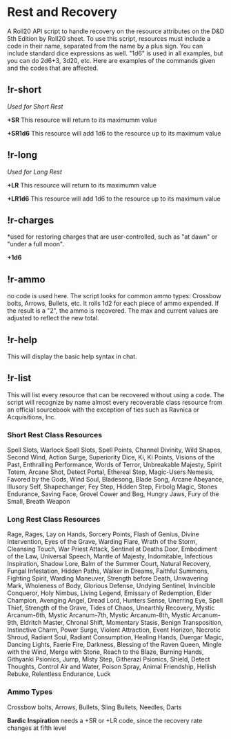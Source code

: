 # Rest and Recovery
A Roll20 API script to handle recovery on the resource attributes on the D&D 5th Edition by Roll20 sheet.
To use this script, resources must include a code in their name, separated from the name by a plus sign. You can include standard dice expressions as well. "1d6" is used in all examples, but you can do 2d6+3, 3d20, etc. Here are examples of the commands given and the codes that are affected.

## !r-short
*Used for Short Rest*

**+SR** This resource will return to its maximumm value

**+SR1d6** This resource will add 1d6 to the resource up to its maximum value


## !r-long
*Used for Long Rest*

**+LR** This resource will return to its maximumm value

**+LR1d6** This resource will add 1d6 to the resource up to its maximum value


## !r-charges
*used for restoring charges that are user-controlled, such as "at dawn" or "under a full moon".

**+1d6**


## !r-ammo
no code is used here. The script looks for common ammo types: Crossbow bolts, Arrows, Bullets, etc. It rolls 1d2 for each piece of ammo expended. If the result is a "2", the ammo is recovered. The max and current values are adjusted to reflect the new total.

## !r-help
This will display the basic help syntax in chat.

## !r-list
This will list every resource that can be recovered without using a code. The script will recognize by name almost every recoverable class resource from an official sourcebook with the exception of ties such as Ravnica or Acquisitions, Inc.


### Short Rest Class Resources
Spell Slots, Warlock Spell Slots, Spell Points, Channel Divinity, Wild Shapes, Second Wind, Action Surge, Superiority Dice, Ki, Ki Points, Visions of the Past, Enthralling Performance, Words of Terror, Unbreakable Majesty, Spirit Totem, Arcane Shot, Detect Portal, Ethereal Step, Magic-Users Nemesis, Favored by the Gods, Wind Soul, Bladesong, Blade Song, Arcane Abeyance, Illusory Self, Shapechanger, Fey Step, Hidden Step, Firbolg Magic, Stones Endurance, Saving Face, Grovel Cower and Beg, Hungry Jaws, Fury of the Small, Breath Weapon

### Long Rest Class Resources
Rage, Rages, Lay on Hands, Sorcery Points, Flash of Genius, Divine Intervention, Eyes of the Grave, Warding Flare, Wrath of the Storm, Cleansing Touch, War Priest Attack, Sentinel at Deaths Door, Embodiment of the Law, Universal Speech, Mantle of Majesty, Indomitable, Infectious Inspiration, Shadow Lore, Balm of the Summer Court, Natural Recovery, Fungal Infestation, Hidden Paths, Walker in Dreams, Faithful Summons, Fighting Spirit, Warding Maneuver, Strength before Death, Unwavering Mark, Wholeness of Body, Glorious Defense, Undying Sentinel, Invincible Conqueror, Holy Nimbus, Living Legend, Emissary of Redemption, Elder Champion, Avenging Angel, Dread Lord, Hunters Sense, Unerring Eye, Spell Thief, Strength of the Grave, Tides of Chaos, Unearthly Recovery, Mystic Arcanum-6th, Mystic Arcanum-7th, Mystic Arcanum-8th, Mystic Arcanum-9th, Eldritch Master, Chronal Shift, Momentary Stasis, Benign Transposition, Instinctive Charm, Power Surge, Violent Attraction, Event Horizon, Necrotic Shroud, Radiant Soul, Radiant Consumption, Healing Hands, Duergar Magic, Dancing Lights, Faerie Fire, Darkness, Blessing of the Raven Queen, Mingle with the Wind, Merge with Stone, Reach to the Blaze, Burning Hands, Githyanki Psionics, Jump, Misty Step, Githerazi Psionics, Shield, Detect Thoughts, Control Air and Water, Poison Spray, Animal Friendship, Hellish Rebuke, Relentless Endurance, Luck

### Ammo Types
Crossbow bolts, Arrows, Bullets, Sling Bullets, Needles, Darts


**Bardic Inspiration** needs a +SR or +LR code, since the recovery rate changes at fifth level
